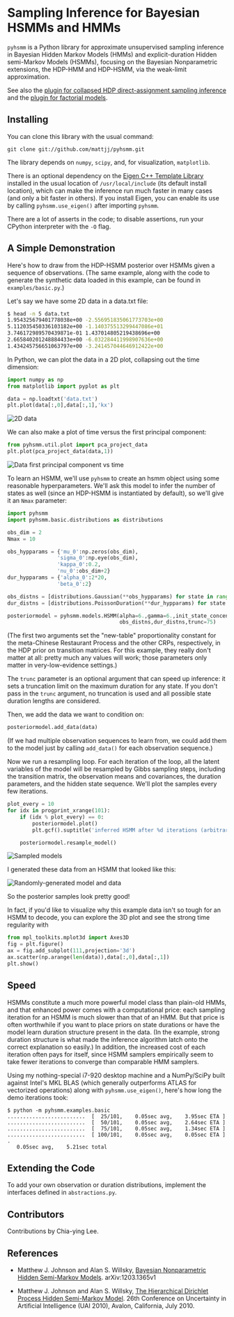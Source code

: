 # Sampling Inference for Bayesian HSMMs and HMMs #
`pyhsmm` is a Python library for approximate unsupervised sampling inference in
Bayesian Hidden Markov Models (HMMs) and explicit-duration Hidden semi-Markov
Models (HSMMs), focusing on the Bayesian Nonparametric extensions, the HDP-HMM
and HDP-HSMM, via the weak-limit approximation.

See also the [plugin for collapsed HDP direct-assignment sampling
inference](https://github.com/mattjj/pyhsmm-collapsedinfinite) and the [plugin
for factorial models](https://github.com/mattjj/pyhsmm-factorial).

<!--
In the Bayesian paradigm, inference refers to both what would in other contexts
be called "learning" (or "parameter fitting") as well as "inference": all the
latent variables in the model, including hidden states and transition/emission
parameters, are included in the posterior distribution. The goal of sampling
inference is to produce (approximate) samples from the posterior, and each
sample roughly represents an alternative HMM or HSMM to explain the data. Using
the Bayesian Nonparametric HDP-HMM and HDP-HSMM, the sampled models that come
out can be of different complexity: there may be good explanations using only 5
states as well as good explanations that use 15 states. The purpose of this
sampling code is to produce samples of those alternatives.
-->

## Installing ##
You can clone this library with the usual command:

```
git clone git://github.com/mattjj/pyhsmm.git
```

The library depends on `numpy`, `scipy`, and, for visualization, `matplotlib`.

There is an optional dependency on the [Eigen C++ Template
Library](http://eigen.tuxfamily.org/index.php?title=Main_Page) installed in the
usual location of `/usr/local/include` (its default install location), which
can make the inference run much faster in many cases (and only a bit faster in
others). If you install Eigen, you can enable its use by calling
`pyhsmm.use_eigen()` after importing `pyhsmm`.

There are a lot of asserts in the code; to disable assertions, run your CPython
interpreter with the `-O` flag.

## A Simple Demonstration ##
Here's how to draw from the HDP-HSMM posterior over HSMMs given a sequence of
observations. (The same example, along with the code to generate the synthetic
data loaded in this example, can be found in `examples/basic.py`.)

Let's say we have some 2D data in a data.txt file:

```bash
$ head -n 5 data.txt
1.954325679401778038e+00 -2.556951835061773703e+00
5.112035450336103182e+00 -1.140375513299447086e+01
3.746172989570439871e-01 1.437014805219438696e+00
2.665840201248884433e+00 -6.032284411998907636e+00
1.434245756651063797e+00 -3.241457044646912422e+00
```

In Python, we can plot the data in a 2D plot, collapsing out the time dimension:

```python
import numpy as np
from matplotlib import pyplot as plt

data = np.loadtxt('data.txt')
plt.plot(data[:,0],data[:,1],'kx')
```

![2D data](http://www.mit.edu/~mattjj/github/pyhsmm2/data.png)

We can also make a plot of time versus the first principal component:

```python
from pyhsmm.util.plot import pca_project_data
plt.plot(pca_project_data(data,1))
```

![Data first principal component vs time](http://www.mit.edu/~mattjj/github/pyhsmm2/data_vs_time.png)

To learn an HSMM, we'll use `pyhsmm` to create an hsmm object using some
reasonable hyperparameters. We'll ask this model to infer the number of states
as well (since an HDP-HSMM is instantiated by default), so we'll give it an
`Nmax` parameter:

```python
import pyhsmm
import pyhsmm.basic.distributions as distributions

obs_dim = 2
Nmax = 10

obs_hypparams = {'mu_0':np.zeros(obs_dim),
                'sigma_0':np.eye(obs_dim),
                'kappa_0':0.2,
                'nu_0':obs_dim+2}
dur_hypparams = {'alpha_0':2*20,
                'beta_0':2}

obs_distns = [distributions.Gaussian(**obs_hypparams) for state in range(Nmax)]
dur_distns = [distributions.PoissonDuration(**dur_hypparams) for state in range(Nmax)]

posteriormodel = pyhsmm.models.HSMM(alpha=6.,gamma=6.,init_state_concentration=6.,
                                    obs_distns,dur_distns,trunc=75)
```

(The first two arguments set the "new-table" proportionality constant for the
meta-Chinese Restaurant Process and the other CRPs, respectively, in the HDP
prior on transition matrices. For this example, they really don't matter at
all: pretty much any values will work; those parameters only matter in
very-low-evidence settings.)

The `trunc` parameter is an optional argument that can speed up inference: it
sets a truncation limit on the maximum duration for any state. If you don't
pass in the `trunc` argument, no truncation is used and all possible state
duration lengths are considered.

Then, we add the data we want to condition on:

```python
posteriormodel.add_data(data)
```

(If we had multiple observation sequences to learn from, we could add them to the
model just by calling `add_data()` for each observation sequence.)

Now we run a resampling loop. For each iteration of the loop, all the latent
variables of the model will be resampled by Gibbs sampling steps, including the
transition matrix, the observation means and covariances, the duration
parameters, and the hidden state sequence. We'll plot the samples every few
iterations.

```python
plot_every = 10
for idx in progprint_xrange(101):
    if (idx % plot_every) == 0:
        posteriormodel.plot()
        plt.gcf().suptitle('inferred HSMM after %d iterations (arbitrary colors)' % idx)

    posteriormodel.resample_model()
```

![Sampled models](http://www.mit.edu/~mattjj/github/pyhsmm2/posterior_animation.gif)

I generated these data from an HSMM that looked like this:

![Randomly-generated model and data](http://www.mit.edu/~mattjj/github/pyhsmm2/truth.png)

So the posterior samples look pretty good!

In fact, if you'd like to visualize why this example data isn't so tough for an HSMM to
decode, you can explore the 3D plot and see the strong time regularity with

```python
from mpl_toolkits.mplot3d import Axes3D
fig = plt.figure()
ax = fig.add_subplot(111,projection='3d')
ax.scatter(np.arange(len(data)),data[:,0],data[:,1])
plt.show()
```

## Speed ##

HSMMs constitute a much more powerful model class than plain-old HMMs, and that
enhanced power comes with a computational price: each sampling iteration for an
HSMM is much slower than that of an HMM. But that price is often worthwhile if
you want to place priors on state durations or have the model learn duration
structure present in the data. (In the example, strong duration structure is
what made the inference algorithm latch onto the correct explanation so
easily.) In addition, the increased cost of each iteration often pays for
itself, since HSMM samplers empirically seem to take fewer iterations to
converge than comparable HMM samplers.

Using my nothing-special i7-920 desktop machine and a NumPy/SciPy built against
Intel's MKL BLAS (which generally outperforms ATLAS for vectorized operations)
along with `pyhsmm.use_eigen()`, here's how long the demo iterations took:

```
$ python -m pyhsmm.examples.basic
.........................  [  25/101,    0.05sec avg,    3.95sec ETA ]
.........................  [  50/101,    0.05sec avg,    2.64sec ETA ]
.........................  [  75/101,    0.05sec avg,    1.34sec ETA ]
.........................  [ 100/101,    0.05sec avg,    0.05sec ETA ]
.
   0.05sec avg,    5.21sec total
```

## Extending the Code ##
To add your own observation or duration distributions, implement the interfaces
defined in `abstractions.py`.

## Contributors ##
Contributions by Chia-ying Lee.

## References ##
* Matthew J. Johnson and Alan S. Willsky, [Bayesian Nonparametric Hidden
Semi-Markov Models](http://arxiv.org/abs/1203.1365). arXiv:1203.1365v1

* Matthew J. Johnson and Alan S. Willsky, [The Hierarchical Dirichlet Process
Hidden Semi-Markov Model](http://www.mit.edu/~mattjj/papers/uai2010.pdf). 26th
Conference on Uncertainty in Artificial Intelligence (UAI 2010), Avalon,
California, July 2010.

